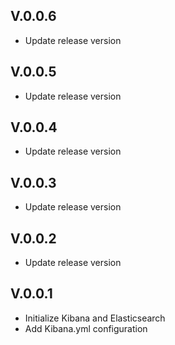 ## V.0.0.6

- Update release version 

## V.0.0.5

- Update release version 

## V.0.0.4

- Update release version 

## V.0.0.3

- Update release version 

## V.0.0.2

- Update release version 

## V.0.0.1

- Initialize Kibana and Elasticsearch
- Add Kibana.yml configuration
